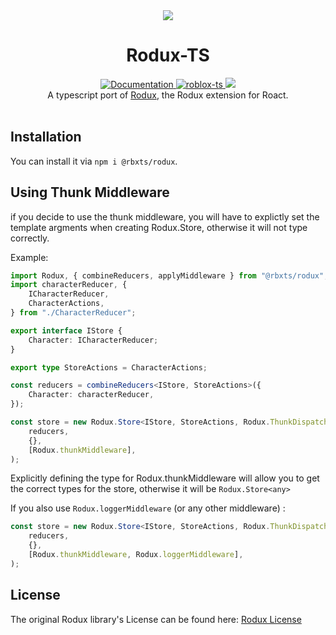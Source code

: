 <div align="center"><img src="https://assets.vorlias.com/i1/rodux-ts.png?v=3"/></div>
<h1 align="center">Rodux-TS</h1>
<div align="center">
	<a href="https://roblox.github.io/roact-rodux">
		<img src="https://img.shields.io/badge/docs-lua-purple.svg" alt="Documentation"></img>
	</a>
	<a href="https://github.com/roblox-ts/roblox-ts">
		<img src="https://img.shields.io/badge/github-roblox_typescript-red.svg" alt="roblox-ts"></img>
	</a>
	<a href="https://www.npmjs.com/package/@rbxts/rodux">
		<img src="https://badge.fury.io/js/%40rbxts%2Frodux.svg"></img>
	</a>
</div>

<div align="center">
	A typescript port of <a href='https://github.com/Roblox/rodux'>Rodux</a>, the Rodux extension for Roact.
</div>

<div>&nbsp;</div>

## Installation
You can install it via `npm i @rbxts/rodux`.


## Using Thunk Middleware
if you decide to use the thunk middleware, you will have to explictly set the template argments when creating Rodux.Store, otherwise it will not type correctly.

Example:
```ts
import Rodux, { combineReducers, applyMiddleware } from "@rbxts/rodux";
import characterReducer, {
	ICharacterReducer,
	CharacterActions,
} from "./CharacterReducer";

export interface IStore {
	Character: ICharacterReducer;
}

export type StoreActions = CharacterActions;

const reducers = combineReducers<IStore, StoreActions>({
	Character: characterReducer,
});

const store = new Rodux.Store<IStore, StoreActions, Rodux.ThunkDispatch<IStore, {}, StoreActions>>(
	reducers,
	{},
	[Rodux.thunkMiddleware],
);
```

Explicitly defining the type for Rodux.thunkMiddleware will allow you to get the correct types for the store, otherwise it will be `Rodux.Store<any>`

If you also use `Rodux.loggerMiddleware` (or any other middleware) :

```ts
const store = new Rodux.Store<IStore, StoreActions, Rodux.ThunkDispatch<IStore, {}, StoreActions>, {}>(
	reducers,
	{},
	[Rodux.thunkMiddleware, Rodux.loggerMiddleware],
);
```

## License
The original Rodux library's License can be found here: [Rodux License](https://github.com/Roblox/rodux/blob/master/LICENSE)
